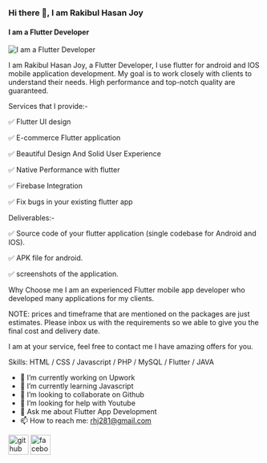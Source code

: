 ### Hi there 👋, I am Rakibul Hasan Joy
#### I am a Flutter Developer
![I am a Flutter Developer](https://arturssmirnovs.github.io/github-profile-readme-generator/images/banner.png)

I am Rakibul Hasan Joy, a Flutter Developer, I use flutter for android and IOS mobile application development. My goal is to work closely with clients to understand their needs.
High performance and top-notch quality are guaranteed.

Services that I provide:-

✅ Flutter UI design

✅ E-commerce Flutter application

✅ Beautiful Design And Solid User Experience

✅ Native Performance with flutter

✅ Firebase Integration

✅ Fix bugs in your existing flutter app


Deliverables:-

✅ Source code of your flutter application (single codebase for Android and IOS).

✅ APK file for android.

✅ screenshots of the application.

Why Choose me
I am an experienced Flutter mobile app developer who developed many applications for my clients.

NOTE:
prices and timeframe that are mentioned on the packages are just estimates. Please inbox us with the requirements so we able to give you the final cost and delivery date.

I am at your service, feel free to contact me I have amazing offers for you.


Skills:  HTML / CSS / Javascript / PHP / MySQL / Flutter / JAVA 

- 🔭 I’m currently working on Upwork 
- 🌱 I’m currently learning Javascript 
- 👯 I’m looking to collaborate on Github 
- 🤔 I’m looking for help with Youtube 
- 💬 Ask me about Flutter App Development 
- 📫 How to reach me: rhj281@gmail.com 


[<img src='https://cdn.jsdelivr.net/npm/simple-icons@3.0.1/icons/github.svg' alt='github' height='40'>](https://github.com/Rakibulhasa1)  [<img src='https://cdn.jsdelivr.net/npm/simple-icons@3.0.1/icons/facebook.svg' alt='facebook' height='40'>](https://www.facebook.com/rakibulhasan.joy.52/)  



